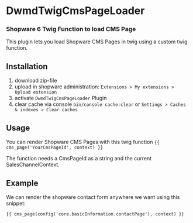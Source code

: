 # DwmdTwigCmsPageLoader

### Shopware 6 Twig Function to load CMS Page
This plugin lets you load Shopware CMS Pages in twig using a custom twig function. 

## Installation
1. download zip-file
2. upload in shopware administration: `Extensions > My extensions > Upload extension`
3. activate `DwmdTwigCmsPageLoader` Plugin
4. clear cache via console `bin/console cache:clear` or `Settings > Caches & indexes > Clear caches`


## Usage
You can render Shopware CMS Pages with this twig function `{{ cms_page('YourCmsPageId', context) }}` 

The function needs a CmsPageId as a string and the current SalesChannelContext.

## Example 

We can render the shopware contact form anywhere we want using this snippet:

`{{ cms_page(config('core.basicInformation.contactPage'), context) }}`